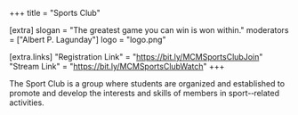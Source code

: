 +++
title = "Sports Club"

[extra]
slogan = "The greatest game you can win is won within."
moderators = ["Albert P. Lagunday"]
logo = "logo.png"

[extra.links]
"Registration Link" = "https://bit.ly/MCMSportsClubJoin"
"Stream Link" = "https://bit.ly/MCMSportsClubWatch"
+++

The Sport Club is a group where students are  organized and established to promote and develop the interests and skills of members in sport-‐related activities.